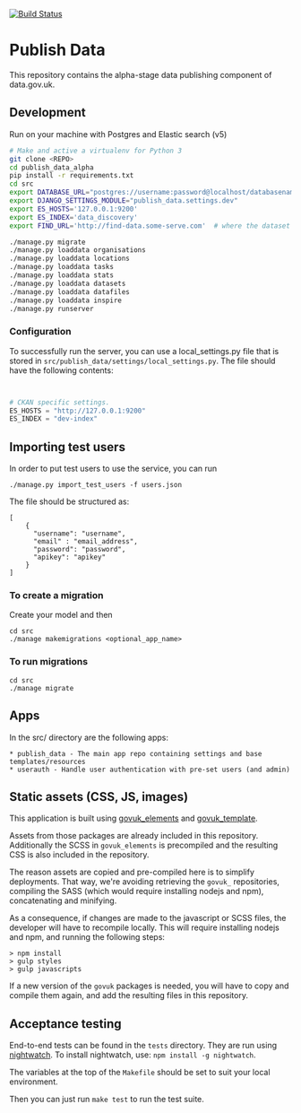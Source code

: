 [![Build Status](https://travis-ci.org/datagovuk/publish_data_alpha.svg?branch=master)](https://travis-ci.org/datagovuk/publish_data_alpha)


# Publish Data

This repository contains the alpha-stage data publishing component of data.gov.uk.

## Development

Run on your machine with Postgres and Elastic search (v5)


``` bash
# Make and active a virtualenv for Python 3
git clone <REPO>
cd publish_data_alpha
pip install -r requirements.txt
cd src
export DATABASE_URL="postgres://username:password@localhost/databasename"
export DJANGO_SETTINGS_MODULE="publish_data.settings.dev"
export ES_HOSTS='127.0.0.1:9200'
export ES_INDEX='data_discovery'
export FIND_URL='http://find-data.some-serve.com'  # where the dataset pages are

./manage.py migrate
./manage.py loaddata organisations
./manage.py loaddata locations
./manage.py loaddata tasks
./manage.py loaddata stats
./manage.py loaddata datasets
./manage.py loaddata datafiles
./manage.py loaddata inspire
./manage.py runserver
```


### Configuration

To successfully run the server, you can use a local_settings.py file that is stored in ```src/publish_data/settings/local_settings.py```.  The file should have the following contents:

```python


# CKAN specific settings.
ES_HOSTS = "http://127.0.0.1:9200"
ES_INDEX = "dev-index"

```

## Importing test users

In order to put test users to use the service, you can run
```
./manage.py import_test_users -f users.json
```

The file should be structured as:
```
[
    {
      "username": "username",
      "email" : "email_address",
      "password": "password",
      "apikey": "apikey"
    }
]
```

### To create a migration

Create your model and then

```
cd src
./manage makemigrations <optional_app_name>
```

### To run migrations

```
cd src
./manage migrate
```


## Apps

In the src/ directory are the following apps:

    * publish_data - The main app repo containing settings and base templates/resources
    * userauth - Handle user authentication with pre-set users (and admin)


## Static assets (CSS, JS, images)

This application is built using [govuk_elements](https://github.com/alphagov/govuk_elements)
and [govuk_template](https://github.com/alphagov/govuk_template/).

Assets from those packages are already included in this repository.
Additionally the SCSS in `govuk_elements` is precompiled and the
resulting CSS is also included in the repository.

The reason assets are copied and pre-compiled here is to simplify
deployments.  That way, we're avoiding retrieving the `govuk_`
repositories, compiling the SASS (which would require installing
nodejs and npm), concatenating and minifying.

As a consequence, if changes are made to the javascript or SCSS files,
the developer will have to recompile locally. This will require
installing nodejs and npm, and running the following steps:

```
> npm install
> gulp styles
> gulp javascripts
```

If a new version of the `govuk` packages is needed, you will have to
copy and compile them again, and add the resulting files in this
repository.


## Acceptance testing

End-to-end tests can be found in the `tests` directory. They are run using
[nightwatch](http://nightwatchjs.com). To install nightwatch, use:
`npm install -g nightwatch`.

The variables at the top of the `Makefile` should be set to suit your
local environment.

Then you can just run `make test` to run the test suite.
